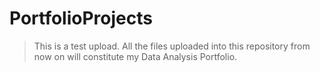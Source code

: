 # PortfolioProjects

> This is a test upload. All the files uploaded into this repository from now on will constitute my Data Analysis Portfolio. 
